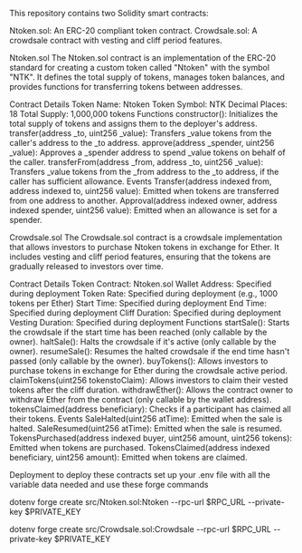 
This repository contains two Solidity smart contracts:

Ntoken.sol: An ERC-20 compliant token contract.
Crowdsale.sol: A crowdsale contract with vesting and cliff period features.



Ntoken.sol
The Ntoken.sol contract is an implementation of the ERC-20 standard for creating a custom token called "Ntoken" with the symbol "NTK". It defines the total supply of tokens, manages token balances, and provides functions for transferring tokens between addresses.

Contract Details
Token Name: Ntoken
Token Symbol: NTK
Decimal Places: 18
Total Supply: 1,000,000 tokens
Functions
constructor(): Initializes the total supply of tokens and assigns them to the deployer's address.
transfer(address _to, uint256 _value): Transfers _value tokens from the caller's address to the _to address.
approve(address _spender, uint256 _value): Approves a _spender address to spend _value tokens on behalf of the caller.
transferFrom(address _from, address _to, uint256 _value): Transfers _value tokens from the _from address to the _to address, if the caller has sufficient allowance.
Events
Transfer(address indexed from, address indexed to, uint256 value): Emitted when tokens are transferred from one address to another.
Approval(address indexed owner, address indexed spender, uint256 value): Emitted when an allowance is set for a spender.



Crowdsale.sol
The Crowdsale.sol contract is a crowdsale implementation that allows investors to purchase Ntoken tokens in exchange for Ether. It includes vesting and cliff period features, ensuring that the tokens are gradually released to investors over time.

Contract Details
Token Contract: Ntoken.sol
Wallet Address: Specified during deployment
Token Rate: Specified during deployment (e.g., 1000 tokens per Ether)
Start Time: Specified during deployment
End Time: Specified during deployment
Cliff Duration: Specified during deployment
Vesting Duration: Specified during deployment
Functions
startSale(): Starts the crowdsale if the start time has been reached (only callable by the owner).
haltSale(): Halts the crowdsale if it's active (only callable by the owner).
resumeSale(): Resumes the halted crowdsale if the end time hasn't passed (only callable by the owner).
buyTokens(): Allows investors to purchase tokens in exchange for Ether during the crowdsale active period.
claimTokens(uint256 tokenstoClaim): Allows investors to claim their vested tokens after the cliff duration.
withdrawEther(): Allows the contract owner to withdraw Ether from the contract (only callable by the wallet address).
tokensClaimed(address beneficiary): Checks if a participant has claimed all their tokens.
Events
SaleHalted(uint256 atTime): Emitted when the sale is halted.
SaleResumed(uint256 atTime): Emitted when the sale is resumed.
TokensPurchased(address indexed buyer, uint256 amount, uint256 tokens): Emitted when tokens are purchased.
TokensClaimed(address indexed beneficiary, uint256 amount): Emitted when tokens are claimed.



Deployment
to deploy these contracts set up your .env file with all the variable data needed and use these forge commands 


dotenv forge create src/Ntoken.sol:Ntoken --rpc-url $RPC_URL --private-key $PRIVATE_KEY

dotenv forge create src/Crowdsale.sol:Crowdsale --rpc-url $RPC_URL --private-key $PRIVATE_KEY


